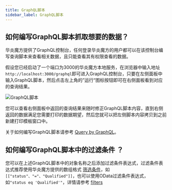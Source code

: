 ```yaml
---
title: GraphQL脚本
sidebar_label: GraphQL脚本
---
```


## 如何编写GraphQL脚本抓取想要的数据？

华炎魔方提供了GraphQL控制台，任何登录华炎魔方的用户都可以在该控制台编写查询脚本来查看相关数据，且只能查看其有权限查看的数据。

假设您已经启动了一个端口为3000的华炎魔方本地服务，在浏览器中输入地址`http://localhost:3000/graphql`即可进入GraphQL控制台，只要在左侧面板中输入GraphQL脚本，然后点击左上角的”运行“图标按钮即可在右侧面板看到对应的查询结果。

![GraphQL脚本](/assets/help/word_template/graphql_script.png)

您可以查看右侧面板中返回的查询结果来随时修正GraphQL脚本内容，直到右侧返回的数据满足您需要打印的数据期望，然后您就可以把左侧脚本内容拷贝到之前新建打印模板窗口中。

关于如何编写GraphQL脚本请参考 [Query by GraphQL](https://www.steedos.org/docs/api/graphql_query)。

## 如何编写GraphQL脚本中的过滤条件 ？

您可以在上述GraphQL脚本中的对象名称之后添加过滤条件表达式，过滤条件表达式推荐使用华炎魔方提供的数组格式 [筛选条件](/developer/object_filter)，如`[["status"、"="、"Qualified"]]`，也可以使用OData过滤条件表达式，如`"status eq 'Qualified'"`，详情请参考 [filters](https://www.steedos.org/docs/api/graphql_query#filters)
